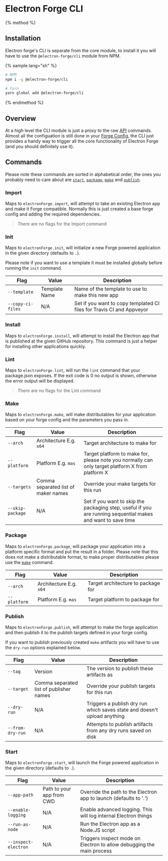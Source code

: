 # Electron Forge CLI

{% method %}
## Installation

Electron forge's CLI is separate from the core module, to install it you will
have to use the `@electron-forge/cli` module from NPM.

{% sample lang="sh" %}
```sh
# NPM
npm i -g @electron-forge/cli

# Yarn
yarn global add @electron-forge/cli
```

{% endmethod %}

## Overview

At a high level the CLI module is just a proxy to the raw
[API](https://docs.electronforge.io) commands.  Almost all the configuation
is still done in your [Forge Config](config), the CLI just provides a handy
way to trigger all the core functionality of Electron Forge (and you should
definitely use it).

## Commands

Please note these commands are sorted in alphabetical order, the ones you
probably need to care about are [`start`](#start), [`package`](#package),
[`make`](#make) and [`publish`](#publish).

### Import

Maps to `electronForge.import`, will attempt to take an existing Electron app
and make it Forge compatible.  Normally this is just created a base forge config
and adding the required dependencies.

> There are no flags for the Import command

### Init

Maps to `electronForge.init`, will initialize a new Forge powered application in
the given directory (defaults to `.`).

Please note if you want to use a template it must be installed globally before
running the `init` command.

| Flag | Value | Description |
|------|-------|-------------|
| `--template` | Template Name | Name of the template to use to make this new app|
| `--copy-ci-files` | N/A | Set if you want to copy templated CI files for Travis CI and Appveyor |

### Install

Maps to `electronForge.install`, will attempt to install the Electron app
that is published at the given GitHub repository.  This command is just a helper
for installing other applications quickly.

### Lint

Maps to `electronForge.lint`, will run the `lint` command that your package.json
exposes.  If the exit code is 0 no output is shown, otherwise the error output
will be displayed.

> There are no flags for the Lint command

### Make

Maps to `electronForge.make`, will make distributables for your application
based on your forge config and the parameters you pass in.

| Flag | Value | Description |
|------|-------|-------------|
| `--arch` | Architecture E.g. `x64` | Target architecture to make for |
| `--platform` | Platform E.g. `mas` | Target platform to make for, please note you normally can only target platform X from platform X |
| `--targets` | Comma separated list of maker names | Override your make targets for this run |
| `--skip-package` | N/A | Set if you want to skip the packaging step, useful if you are running sequential makes and want to save time |

### Package

Maps to `electronForge.package`, will package your application into a platform
specific format and put the result in a folder.  Please note that this does not
make a distributable format, to make proper distributables please use the
[`make`](#make) command.

| Flag | Value | Description |
|------|-------|-------------|
| `--arch` | Architecture E.g. `x64` | Target architecture to package for |
| `--platform` | Platform E.g. `mas` | Target platform to package for |

### Publish

Maps to `electronForge.publish`, will attempt to make the forge application
and then publish it to the publish targets defined in your forge config.

If you want to publish previously created `make` artifacts you will have to use
the `dry-run` options explained below.

| Flag | Value | Description |
|------|-------|-------------|
| `--tag` | Version | The version to publish these artifacts as |
| `--target` | Comma separated list of publisher names | Override your publish targets for this run |
| `--dry-run` | N/A | Triggers a publish dry run which saves state and doesn't upload anything |
| `--from-dry-run` | N/A | Attempts to publish artifacts from any dry runs saved on disk |

### Start

Maps to `electronForge.start`, will launch the Forge powered application in the
given directory (defaults to `.`).

| Flag | Value | Description |
|------|-------|-------------|
| `--app-path` | Path to your app from CWD | Override the path to the Electron app to launch (defaults to '.') |
| `--enable-logging` | N/A | Enable advanced logging. This will log internal Electron things |
| `--run-as-node` | N/A | Run the Electron app as a Node.JS script |
| `--inspect-electron` | N/A | Triggers inspect mode on Electron to allow debugging the main process |
